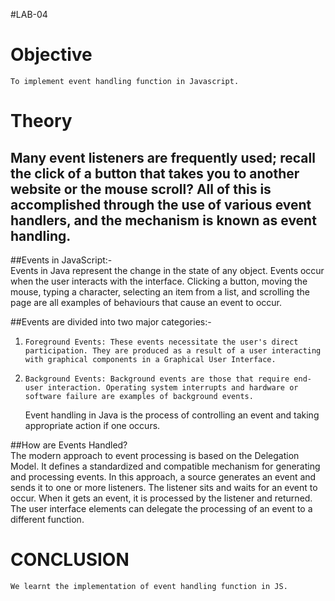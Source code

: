 #LAB-04
# Objective  
    To implement event handling function in Javascript.

# Theory  
## Many event listeners are frequently used; recall the click of a button that takes you to another website or the mouse scroll? All of this is accomplished through the use of various event handlers, and the mechanism is known as event handling.  

##Events in JavaScript:-  
    Events in Java represent the change in the state of any object. Events occur when the user interacts with the interface. Clicking a button, moving the   mouse, typing a character, selecting an item from a list, and scrolling the page are all examples of behaviours that cause an event to occur.  

 ##Events are divided into two major categories:-  
1)     Foreground Events: These events necessitate the user's direct participation. They are produced as a result of a user interacting with graphical components in a Graphical User Interface. 
2)     Background Events: Background events are those that require end-user interaction. Operating system interrupts and hardware or software failure are examples of background events. 

    Event handling in Java is the process of controlling an event and taking appropriate action if one occurs.   


##How are Events Handled?  
      The modern approach to event processing is based on the Delegation Model. It defines a standardized and compatible mechanism for generating and processing  events. In this approach, a source generates an event and sends it to one or more listeners. The listener sits and waits for an event to   occur. When it gets an event, it is processed by the listener and returned. The user interface elements can delegate the processing of an event to a   different function.  

# CONCLUSION  
    We learnt the implementation of event handling function in JS.
